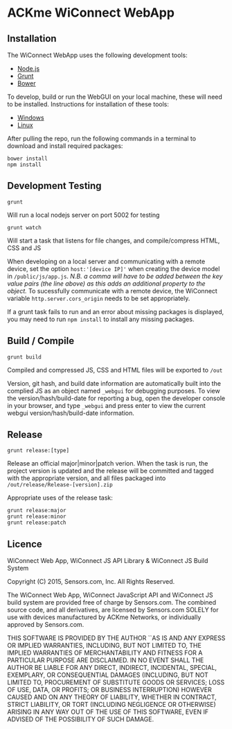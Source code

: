 # ACKme WiConnect WebApp

## Installation

The WiConnect WebApp uses the following development tools:

* [Node.js](http://nodejs.org)
* [Grunt](http://gruntjs.com)
* [Bower](http://bower.io)

To develop, build or run the WebGUI on your local machine, these will need to be installed. Instructions for installation of these tools:

* [Windows](docs/windows-install.md)
* [Linux](docs/linux-install.md)

After pulling the repo, run the following commands in a terminal to download and install required packages:
```
bower install
npm install
```


## Development Testing

```grunt```

Will run a local nodejs server on port 5002 for testing

```grunt watch```

Will start a task that listens for file changes, and compile/compress HTML, CSS and JS

When developing on a local server and communicating with a remote device, set the option `host:'[device IP]'` when creating the device model in `/public/js/app.js`. _N.B. a comma will have to be added between the key value pairs (the line above) as this adds an additional property to the object._ To sucessfully communicate with a remote device, the WiConnect variable `http.server.cors_origin` needs to be set appropriately.

If a grunt task fails to run and an error about missing packages is displayed, you may need to run `npm install` to install any missing packages.

## Build / Compile

```grunt build```

Compiled and compressed JS, CSS and HTML files will be exported to `/out`

Version, git hash, and build date information are automatically built into the complied JS as an object named `_webgui` for debugging purposes. To view the version/hash/build-date for reporting a bug, open the developer console in your browser, and type `_webgui` and press enter to view the current webgui version/hash/build-date information.

## Release

```grunt release:[type]```

Release an official major|minor|patch verion.
When the task is run, the project version is updated and the release will be committed and tagged with the appropriate version, and all files packaged into `/out/release/Release-[version].zip`

Appropriate uses of the release task:
```
grunt release:major
grunt release:minor
grunt release:patch
```

## Licence

WiConnect Web App, WiConnect JS API Library & WiConnect JS Build System

Copyright (C) 2015, Sensors.com, Inc.
All Rights Reserved.

The WiConnect Web App, WiConnect JavaScript API and WiConnect JS build system
are provided free of charge by Sensors.com. The combined source code, and
all derivatives, are licensed by Sensors.com SOLELY for use with devices
manufactured by ACKme Networks, or individually approved by Sensors.com.

THIS SOFTWARE IS PROVIDED BY THE AUTHOR ``AS IS AND ANY EXPRESS OR IMPLIED
WARRANTIES, INCLUDING, BUT NOT LIMITED TO, THE IMPLIED WARRANTIES OF
MERCHANTABILITY AND FITNESS FOR A PARTICULAR PURPOSE ARE DISCLAIMED. IN NO EVENT
SHALL THE AUTHOR BE LIABLE FOR ANY DIRECT, INDIRECT, INCIDENTAL, SPECIAL,
EXEMPLARY, OR CONSEQUENTIAL DAMAGES (INCLUDING, BUT NOT LIMITED TO, PROCUREMENT
OF SUBSTITUTE GOODS OR SERVICES; LOSS OF USE, DATA, OR PROFITS; OR BUSINESS
INTERRUPTION) HOWEVER CAUSED AND ON ANY THEORY OF LIABILITY, WHETHER IN
CONTRACT, STRICT LIABILITY, OR TORT (INCLUDING NEGLIGENCE OR OTHERWISE) ARISING
IN ANY WAY OUT OF THE USE OF THIS SOFTWARE, EVEN IF ADVISED OF THE POSSIBILITY
OF SUCH DAMAGE.
